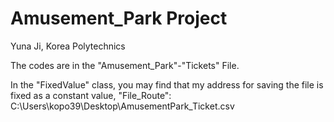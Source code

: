 # Amusement_Park Project

Yuna Ji, Korea Polytechnics

The codes are in the "Amusement_Park"-"Tickets" File.

In the "FixedValue" class, you may find that my address for saving the file is fixed as a constant value, "File_Route":
C:\\Users\\kopo39\\Desktop\\AmusementPark_Ticket.csv
